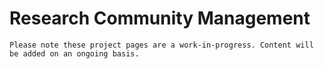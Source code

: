# Research Community Management

```{warning} Coming Soon!
Please note these project pages are a work-in-progress. Content will be added on an ongoing basis.
```

<!-- add content -->